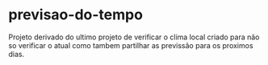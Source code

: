 # previsao-do-tempo

Projeto derivado do ultimo projeto de verificar o clima local
criado para não so verificar o atual como tambem partilhar as previssão para os proximos dias.
